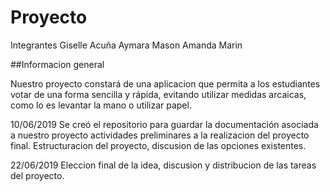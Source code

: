 # Proyecto
Integrantes 
Giselle Acuña
Aymara Mason
Amanda Marin

##Informacion general

Nuestro proyecto constará de una aplicacion que permita a los estudiantes votar de una forma sencilla y rápida, evitando utilizar medidas arcaicas, como lo es levantar la mano o utilizar papel.



10/06/2019
Se creó el repositorio para guardar la documentación asociada a nuestro proyecto
actividades preliminares a la realizacion del proyecto final.
Estructuracion del proyecto, discusion de las opciones existentes.

22/06/2019
Eleccion final de la idea, discusion y distribucion de las tareas del proyecto. 


